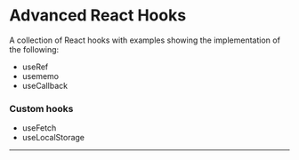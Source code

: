 # Advanced React Hooks

A collection of React hooks with examples showing the implementation of the following:

- useRef
- usememo
- useCallback

### Custom hooks

- useFetch
- useLocalStorage

---
